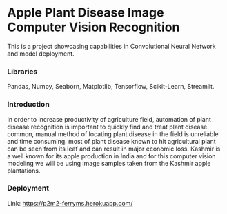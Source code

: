 # Apple Plant Disease Image Computer Vision Recognition

This is a project showcasing capabilities in Convolutional Neural Network and model deployment.

### Libraries
Pandas, Numpy, Seaborn, Matplotlib, Tensorflow, Scikit-Learn, Streamlit.

### Introduction
In order to increase productivity of agriculture field, automation of plant disease recognition is important to quickly find and treat plant disease. common, manual method of locating plant disease in the field is unreliable and time consuming. most of plant disease known to hit agricultural plant can be seen from its leaf and can result in major economic loss. Kashmir is a well known for its apple production in India and for this computer vision modeling we will be using image samples taken from the Kashmir apple plantations.

### Deployment
Link: https://p2m2-ferryms.herokuapp.com/

